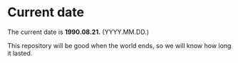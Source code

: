 # Current date

The current date is **1990.08.21.** (YYYY.MM.DD.)

This repository will be good when the world ends, so we will know how long it lasted.